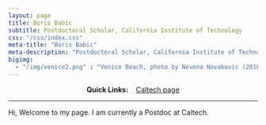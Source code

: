 ```yaml
---
layout: page
title: Boris Babic
subtitle: Postdoctoral Scholar, California Institute of Technology
css: "/css/index.css"
meta-title: "Boris Babic"
meta-description: "Postdoctoral Scholar, California Institute of Technology"
bigimg:
  - "/img/venice2.png" : "Venice Beach, photo by Nevena Novakovic (2018)"
---
```


<div style="text-align:center">
<strong>Quick Links:</strong> &nbsp;&nbsp; 
<a href="http://www.hss.caltech.edu/content/boris-babic" role="button" class="btn btn-primary">Caltech page</a> 
</div>

----

Hi, Welcome to my page. I am currently a Postdoc at Caltech. 

